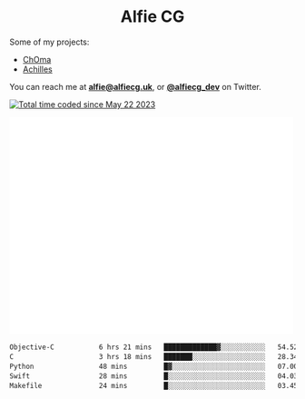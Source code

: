 <h1 align="center">Alfie CG</h1>

Some of my projects:
* [ChOma](https://github.com/opa334/ChOma)
* [Achilles](https://github.com/alfiecg24/Achilles)

You can reach me at **alfie@alfiecg.uk**, or **[@alfiecg_dev](https://twitter.com/alfiecg_dev)** on Twitter.

<a href="https://wakatime.com/@61592169-b9cf-4af8-b6fa-8ac7d4369b01"><img src="https://wakatime.com/badge/user/61592169-b9cf-4af8-b6fa-8ac7d4369b01.svg" alt="Total time coded since May 22 2023" /></a>


<img align="center" src="/github-metrics.svg" alt="Metrics" width="500">

 <!--[![GitHub Streak](https://streak-stats.demolab.com/?user=alfiecg24)](https://git.io/streak-stats)-->

<!--START_SECTION:waka-->

```txt
Objective-C           6 hrs 21 mins   █████████████▓░░░░░░░░░░░   54.52 %
C                     3 hrs 18 mins   ███████░░░░░░░░░░░░░░░░░░   28.34 %
Python                48 mins         █▓░░░░░░░░░░░░░░░░░░░░░░░   07.00 %
Swift                 28 mins         █░░░░░░░░░░░░░░░░░░░░░░░░   04.03 %
Makefile              24 mins         █░░░░░░░░░░░░░░░░░░░░░░░░   03.45 %
```

<!--END_SECTION:waka-->
